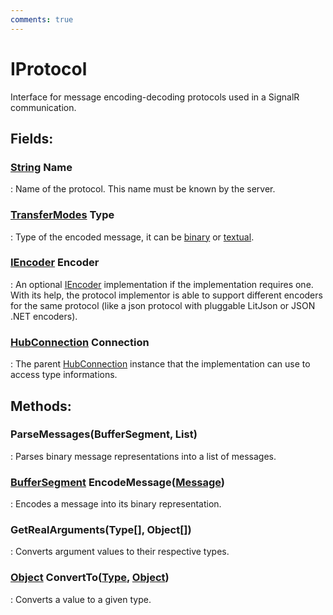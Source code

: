 ```yaml
---
comments: true
---
```

# IProtocol

Interface for message encoding-decoding protocols used in a SignalR communication. 

## **Fields**:
### **[String](https://learn.microsoft.com/en-us/dotnet/api/System.String) Name**
: Name of the protocol. This name must be known by the server. 
### **[TransferModes](TransferModes.md) Type**
: Type of the encoded message, it can be [binary](TransferModes.md#transfermodesbinary) or [textual](TransferModes.md#transfermodestext). 
### **[IEncoder](IEncoder.md) Encoder**
: An optional [IEncoder](IEncoder.md) implementation if the implementation requires one. With its help, the protocol implementor is able to support different encoders for the same protocol (like a json protocol with pluggable LitJson or JSON .NET encoders). 
### **[HubConnection](HubConnection.md) Connection**
: The parent [HubConnection](HubConnection.md) instance that the implementation can use to access type informations. 
## **Methods**:

### ParseMessages(BufferSegment, List)
: Parses binary message representations into a list of messages. 

### [BufferSegment](../../../HTTP/api-reference/Memory/BufferSegment.md) EncodeMessage([Message](../Messages/Message.md))
: Encodes a message into its binary representation. 

### GetRealArguments(Type[], Object[])
: Converts argument values to their respective types. 

### [Object](https://learn.microsoft.com/en-us/dotnet/api/System.Object) ConvertTo([Type](https://learn.microsoft.com/en-us/dotnet/api/System.Type), [Object](https://learn.microsoft.com/en-us/dotnet/api/System.Object))
: Converts a value to a given type. 